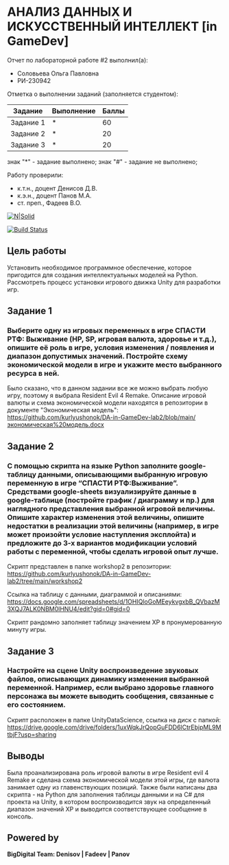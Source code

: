 # АНАЛИЗ ДАННЫХ И ИСКУССТВЕННЫЙ ИНТЕЛЛЕКТ [in GameDev]
Отчет по лабораторной работе #2 выполнил(а):
- Соловьева Ольга Павловна
- РИ-230942

Отметка о выполнении заданий (заполняется студентом):

| Задание | Выполнение | Баллы |
| ------ | ------ | ------ |
| Задание 1 | * | 60 |
| Задание 2 | * | 20 |
| Задание 3 | * | 20 |

знак "*" - задание выполнено; знак "#" - задание не выполнено;

Работу проверили:
- к.т.н., доцент Денисов Д.В.
- к.э.н., доцент Панов М.А.
- ст. преп., Фадеев В.О.

[![N|Solid](https://cldup.com/dTxpPi9lDf.thumb.png)](https://nodesource.com/products/nsolid)

[![Build Status](https://travis-ci.org/joemccann/dillinger.svg?branch=master)](https://travis-ci.org/joemccann/dillinger)

## Цель работы
Установить необходимое программное обеспечение, которое пригодится для создания интеллектуальных моделей на Python. 
Рассмотреть процесс установки игрового движка Unity для разработки игр.


## Задание 1
### Выберите одну из игровых переменных в игре СПАСТИ РТФ: Выживание (HP, SP, игровая валюта, здоровье и т.д.), опишите её роль в игре, условия изменения / появления и диапазон допустимых значений. Постройте схему экономической модели в игре и укажите место выбранного ресурса в ней.

Было сказано, что в данном задании все же можно выбрать любую игру, поэтому я выбрала Resident Evil 4 Remake. Описание игровой валюты и схема экономической модели находятся в репозитории в документе "Экономическая модель": https://github.com/kurlyushonok/DA-in-GameDev-lab2/blob/main/экономическая%20модель.docx


## Задание 2
### С помощью скрипта на языке Python заполните google-таблицу данными, описывающими выбранную игровую переменную в игре “СПАСТИ РТФ:Выживание”. Средствами google-sheets визуализируйте данные в google-таблице (постройте график / диаграмму и пр.) для наглядного представления выбранной игровой величины. Опишите характер изменения этой величины, опишите недостатки в реализации этой величины (например, в игре может произойти условие наступления эксплойта) и предложите до 3-х вариантов модификации условий работы с переменной, чтобы сделать игровой опыт лучше.


Скрипт представлен в папке workshop2 в репозитории: https://github.com/kurlyushonok/DA-in-GameDev-lab2/tree/main/workshop2

Ссылка на таблицу с данными, диаграммой и описаниями: https://docs.google.com/spreadsheets/d/1OHIQloGoMEeykvgxbB_QVbazM3XQJ7ALK0NBM0lHNU4/edit?gid=0#gid=0

Скрипт рандомно заполняет таблицу значением XP в пронумерованную минуту игры.

## Задание 3
### Настройте на сцене Unity воспроизведение звуковых файлов, описывающих динамику изменения выбранной переменной. Например, если выбрано здоровье главного персонажа вы можете выводить сообщения, связанные с его состоянием.

Скрипт расположен в папке UnityDataScience, ссылка на диск с папкой: https://drive.google.com/drive/folders/1uxWqkJrQopGuFDD6lCtrEbjpML9MtbjF?usp=sharing


## Выводы

Была проанализирована роль игровой валюты в игре Resident evil 4 Remake и сделана схема экономической модели этой игры, где валюта занимает одну из главенствующих позиций. Также были написаны два скрипта -  на Python для заполнения таблицы данными и на C# для проекта на Unity, в котором воспроизводится звук на определенный диапазон значений XP и выводится соответствующее сообщение в консоль.


## Powered by

**BigDigital Team: Denisov | Fadeev | Panov**
